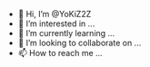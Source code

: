 - 👋 Hi, I’m @YoKiZ2Z
- 👀 I’m interested in ...
- 🌱 I’m currently learning ...
- 💞️ I’m looking to collaborate on ...
- 📫 How to reach me ...

<!---
YoKiZ2Z/YoKiZ2Z is a ✨ special ✨ repository because its `README.md` (this file) appears on your GitHub profile.
You can click the Preview link to take a look at your changes.
--->
